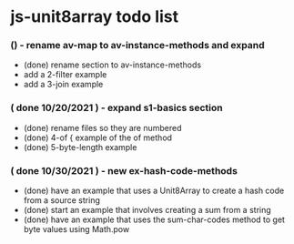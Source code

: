# js-unit8array todo list

### () - rename av-map to av-instance-methods and expand
* (done) rename section to av-instance-methods
* add a 2-filter example
* add a 3-join example

### ( done 10/20/2021 ) - expand s1-basics section
* (done) rename files so they are numbered
* (done) 4-of { example of the of method
* (done) 5-byte-length example

### ( done 10/30/2021 ) - new ex-hash-code-methods
* (done) have an example that uses a Unit8Array to create a hash code from a source string
* (done) start an example that involves creating a sum from a string
* (done) have an example that uses the sum-char-codes method to get byte values using Math.pow